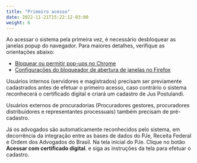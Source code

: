 ```yaml
---
title: "Primeiro acesso"
date: 2022-11-21T15:22:12-03:00
weight: 6
---
```


Ao acessar o sistema pela primeira vez, é necessário desbloquear as janelas popup do navegador. Para maiores detalhes, verifique as orientações abaixo:

+ [Bloquear ou permitir pop-ups no Chrome](https://support.google.com/chrome/answer/95472?hl=pt-BR&co=GENIE.Platform%3DDesktop) 
+ [Configurações do bloqueador de abertura de janelas no Firefox](https://support.mozilla.org/pt-BR/kb/configuracoes-do-bloqueador-de-abertura-de-janelas)

Usuários internos (servidores e magistrados) precisam ser previamente cadastrados antes de efetuar o primeiro acesso, caso contrário o sistema reconhecerá o certificado digital e criará um cadastro de Jus Postulandi.

Usuários externos de procuradorias (Procuradores gestores, procuradores distribuidores e representantes processuais) também precisam de pré-cadastro. 

Já os advogados são automaticamente reconhecidos pelo sistema, em decorrência da integração entre as bases de dados do PJe, Receita Federal e Ordem dos Advogados do Brasil. Na tela inicial do PJe. Clique no botão **Acessar com certificado digital**. e siga as instruções da tela para efetuar o cadastro.
